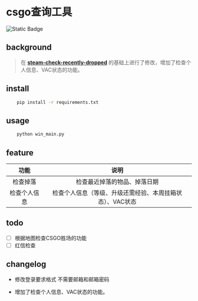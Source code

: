 #  csgo查询工具

![Static Badge](https://img.shields.io/badge/v3.10.*-blue?style=flat&logo=python&logoColor=white&labelColor=gray)

## background
>在
>[**steam-check-recently-dropped**](https://github.com/Cra2yQi/steam-check-recently-dropped)
>的基础上进行了修改，增加了检查个人信息、VAC状态的功能。

## install

```bash
    pip install -r requirements.txt
```

## usage

```bash
    python win_main.py
```

## feature

| 功能 | 说明 |
| :---: | :---: |
| 检查掉落 | 检查最近掉落的物品、掉落日期 |
| 检查个人信息 | 检查个人信息（等级、升级还需经验、本周挂箱状态）、VAC状态 |

## todo

- [ ] 根据地图检查CSGO胜场的功能
- [ ] 红信检查

## changelog 

- 修改登录要求格式 不需要邮箱和邮箱密码

- 增加了检查个人信息、VAC状态的功能。